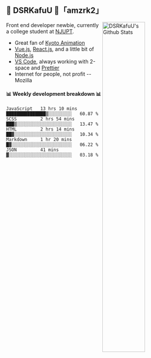 ## 🍥 DSRKafuU 🍥「amzrk2」

<img align="right" alt="DSRKafuU's Github Stats" width="48%" src="https://github-readme-stats.vercel.app/api?username=amzrk2&count_private=true&show_icons=true&title_color=7793cc&icon_color=7793cc&text_color=595858&bg_color=ffffff" />

Front end developer newbie, currently a college student at [NJUPT](https://www.njupt.edu.cn).

- Great fan of [Kyoto Animation](https://www.kyotoanimation.co.jp)
- [Vue.js](https://vuejs.org), [React.js](https://reactjs.org), and a little bit of [Node.js](https://nodejs.org)
- [VS Code](https://code.visualstudio.com), always working with 2-space and [Prettier](https://prettier.io)
- Internet for people, not profit -- Mozilla

#### :bar_chart: Weekly development breakdown :bar_chart:

<!--START_SECTION:waka-->
```text
JavaScript   13 hrs 10 mins  ███████████████▒░░░░░░░░░   60.87 % 
SCSS         2 hrs 54 mins   ███▒░░░░░░░░░░░░░░░░░░░░░   13.47 % 
HTML         2 hrs 14 mins   ██▓░░░░░░░░░░░░░░░░░░░░░░   10.34 % 
Markdown     1 hr 20 mins    █▓░░░░░░░░░░░░░░░░░░░░░░░   06.22 % 
JSON         41 mins         ▓░░░░░░░░░░░░░░░░░░░░░░░░   03.18 % 
```
<!--END_SECTION:waka-->
